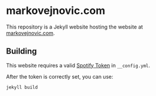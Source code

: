 # markovejnovic.com

This repository is a Jekyll website hosting the website at
[markovejnovic.com](https://markovejnovic.com).

## Building

This website requires a valid [Spotify
Token](https://developer.spotify.com/console/get-current-user-top-artists-and-tracks)
in `__config.yml`.

After the token is correctly set, you can use:

```bash
jekyll build
```
